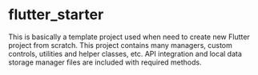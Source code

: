 # flutter_starter
This is basically a template project used when need to create new Flutter project from scratch. This project contains many managers, custom controls, utilities and helper classes, etc. API integration and local data storage manager files are included with required methods.
